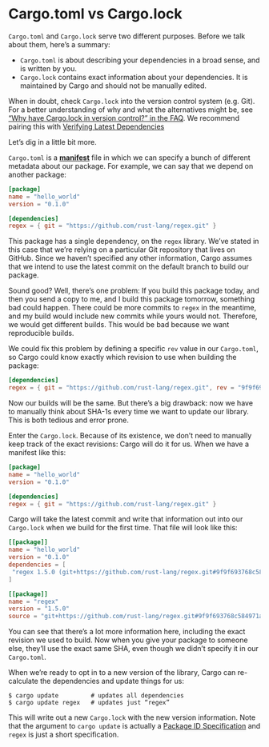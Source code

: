 # Cargo.toml vs Cargo.lock

`Cargo.toml` and `Cargo.lock` serve two different purposes. Before we talk
about them, here’s a summary:

* `Cargo.toml` is about describing your dependencies in a broad sense, and is
  written by you.
* `Cargo.lock` contains exact information about your dependencies. It is
  maintained by Cargo and should not be manually edited.

When in doubt, check `Cargo.lock` into the version control system (e.g. Git).
For a better understanding of why and what the alternatives might be, see
[“Why have Cargo.lock in version control?” in the FAQ](../faq.md#why-have-cargolock-in-version-control).
We recommend pairing this with
[Verifying Latest Dependencies](continuous-integration.md#verifying-latest-dependencies)

Let’s dig in a little bit more.

`Cargo.toml` is a [**manifest**][def-manifest] file in which we can specify a
bunch of different metadata about our package. For example, we can say that we
depend on another package:

```toml
[package]
name = "hello_world"
version = "0.1.0"

[dependencies]
regex = { git = "https://github.com/rust-lang/regex.git" }
```

This package has a single dependency, on the `regex` library. We’ve stated in
this case that we’re relying on a particular Git repository that lives on
GitHub. Since we haven’t specified any other information, Cargo assumes that
we intend to use the latest commit on the default branch to build our package.

Sound good? Well, there’s one problem: If you build this package today, and
then you send a copy to me, and I build this package tomorrow, something bad
could happen. There could be more commits to `regex` in the meantime, and my
build would include new commits while yours would not. Therefore, we would
get different builds. This would be bad because we want reproducible builds.

We could fix this problem by defining a specific `rev` value in our `Cargo.toml`,
so Cargo could know exactly which revision to use when building the package:

```toml
[dependencies]
regex = { git = "https://github.com/rust-lang/regex.git", rev = "9f9f693" }
```

Now our builds will be the same. But there’s a big drawback: now we have to
manually think about SHA-1s every time we want to update our library. This is
both tedious and error prone.

Enter the `Cargo.lock`. Because of its existence, we don’t need to manually
keep track of the exact revisions: Cargo will do it for us. When we have a
manifest like this:

```toml
[package]
name = "hello_world"
version = "0.1.0"

[dependencies]
regex = { git = "https://github.com/rust-lang/regex.git" }
```

Cargo will take the latest commit and write that information out into our
`Cargo.lock` when we build for the first time. That file will look like this:

```toml
[[package]]
name = "hello_world"
version = "0.1.0"
dependencies = [
 "regex 1.5.0 (git+https://github.com/rust-lang/regex.git#9f9f693768c584971a4d53bc3c586c33ed3a6831)",
]

[[package]]
name = "regex"
version = "1.5.0"
source = "git+https://github.com/rust-lang/regex.git#9f9f693768c584971a4d53bc3c586c33ed3a6831"
```

You can see that there’s a lot more information here, including the exact
revision we used to build. Now when you give your package to someone else,
they’ll use the exact same SHA, even though we didn’t specify it in our
`Cargo.toml`.

When we’re ready to opt in to a new version of the library, Cargo can
re-calculate the dependencies and update things for us:

```console
$ cargo update         # updates all dependencies
$ cargo update regex   # updates just “regex”
```

This will write out a new `Cargo.lock` with the new version information. Note
that the argument to `cargo update` is actually a
[Package ID Specification](../reference/pkgid-spec.md) and `regex` is just a
short specification.

[def-manifest]:  ../appendix/glossary.md#manifest  '"manifest" (glossary entry)'
[def-package]:   ../appendix/glossary.md#package   '"package" (glossary entry)'
